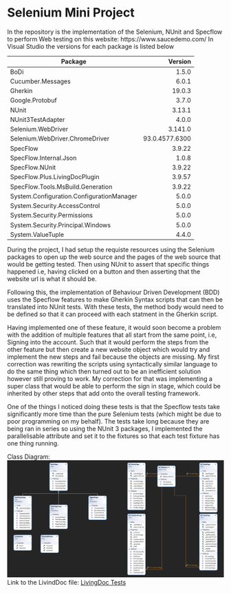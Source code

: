 <h1> Selenium Mini Project </h1>
In the repository is the implementation of the Selenium, NUnit and Specflow to perform Web testing on this website: https://www.saucedemo.com/
In Visual Studio the versions for each package is listed below

|Package| Version|
|-------|--------:|
|BoDi|1.5.0|
|Cucumber.Messages|6.0.1|
|Gherkin|19.0.3|
|Google.Protobuf|3.7.0|
|NUnit|3.13.1|
|NUnit3TestAdapter|4.0.0|
|Selenium.WebDriver|3.141.0|
|Selenium.WebDriver.ChromeDriver|93.0.4577.6300|
|SpecFlow|3.9.22|
|SpecFlow.Internal.Json|1.0.8|
|SpecFlow.NUnit|3.9.22|
|SpecFlow.Plus.LivingDocPlugin|3.9.57|
|SpecFlow.Tools.MsBuild.Generation|3.9.22|
|System.Configuration.ConfigurationManager|5.0.0|
|System.Security.AccessControl|5.0.0|
|System.Security.Permissions|5.0.0|
|System.Security.Principal.Windows|5.0.0|
|System.ValueTuple|4.4.0|

During the project, I had setup the requiste resources using the Selenium packages to open up the web source and the pages of the web source that would be getting tested.
Then using NUnit to assert that specific things happened i.e, having clicked on a button and then asserting that the website url is what it should be.

Following this, the implementation of Behaviour Driven Development (BDD) uses the Specflow features to make Gherkin Syntax scripts that can then be translated into NUnit tests.
With these tests, the method body would need to be defined so that it can proceed with each statment in the Gherkin script. 

Having implemented one of these feature, it would soon become a problem with the addition of multiple features that all start from the same point, i.e, Signing into the account. 
Such that it would perform the steps from the other feature but then create a new website object which would try and implement the new steps and fail because the objects are missing.
My first correction was rewriting the scripts using syntactically similar language to do the same thing which then turned out to be an inefficient solution however still proving to work.
My correction for that was implementing a super class that would be able to perform the sign in stage, which could be inherited by other steps that add onto the overall testing framework.

One of the things I noticed doing these tests is that the Specflow tests take significantly more time than the pure Selenium tests (which might be due to poor programming on my behalf).
The tests take long because they are being ran in series so using the NUnit 3 packages, I implemented the parallelisable attribute and set it to the fixtures so that each test fixture has one thing running.

Class Diagram:
![Class Diagram](https://github.com/OnlyBiscuitHere/SeleniumPOMWalkthrough/blob/main/img/Screenshot_1.png)
Link to the LivindDoc file:
[LivingDoc Tests](https://github.com/OnlyBiscuitHere/SeleniumPOMWalkthrough/blob/main/SeleniumPOMWalkthrough/bin/Debug/LivingDoc.html)
